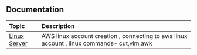 
## Documentation

| Topic | Description                |
| :-------- | :------------------------- |
| [Linux Server](https://vijaycodes.hashnode.dev/devops-aws-linux-server?source=more_articles_bottom_blogs)| AWS linux account creation , connecting to aws linux account , linux commands- cut,vim,awk|


